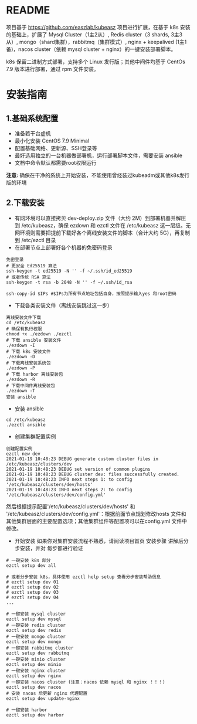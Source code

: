 # README

项目基于 https://github.com/easzlab/kubeasz 项目进行扩展，在基于 k8s 安装的基础上，扩展了 Mysql Cluster（1主2从）, Redis cluster（3 shards, 3主3从）, mongo（shard集群），rabbitmq（集群模式）, nginx + keepalived (1主1备)，nacos cluster（依赖 mysql cluster + nginx）的一键安装部署脚本。

k8s 保留二进制方式部署，支持多个 Linux 发行版；其他中间件均基于 CentOs 7.9 版本进行部署，通过 rpm 文件安装。

# 安装指南
## 1.基础系统配置
- 准备若干台虚机
- 最小化安装 CentOS 7.9 Minimal
- 配置基础网络、更新源、SSH登录等
- 最好选用独立的一台机器做部署机，运行部署脚本文件，需要安装 ansible
- 文档中命令默认都需要root权限运行

<strong>注意:</strong> 确保在干净的系统上开始安装，不能使用曾经装过kubeadm或其他k8s发行版的环境

## 2.下载安装
- 有网环境可以直接拷贝 dev-deploy.zip 文件（大约 2M）到部署机器并解压到 /etc/kubeasz，确保 ezdown 和 ezctl 文件在 /etc/kubeasz 这一层级。无网环境则需要把提前下载好各个离线安装文件的脚本（合计大约 5G），再复制到 /etc/ezctl 目录
- 在部署节点上部署好各个机器的免密码登录

```
免密登录
# 更安全 Ed25519 算法
ssh-keygen -t ed25519 -N '' -f ~/.ssh/id_ed25519
# 或者传统 RSA 算法
ssh-keygen -t rsa -b 2048 -N '' -f ~/.ssh/id_rsa
 
ssh-copy-id $IPs #$IPs为所有节点地址包括自身，按照提示输入yes 和root密码
```
- 下载各类安装文件（离线安装跳过这一步）

```
离线安装文件下载
cd /etc/kubeasz
# 确保有执行权限
chmod +x ./ezdown ./ezctl
# 下载 ansible 安装文件
./ezdown -I
# 下载 k8s 安装文件
./ezdown -D
# 下载离线安装系统包
./ezdown -P
# 下载 harbor 离线安装包
./ezdown -R
# 下载中间件离线安装包
./ezdown -T
安装 ansible
```

- 安装 ansible
```
cd /etc/kubeasz
./ezctl ansible
```

- 创建集群配置实例

```
创建配置实例
ezctl new dev
2021-01-19 10:48:23 DEBUG generate custom cluster files in /etc/kubeasz/clusters/dev
2021-01-19 10:48:23 DEBUG set version of common plugins
2021-01-19 10:48:23 DEBUG cluster dev: files successfully created.
2021-01-19 10:48:23 INFO next steps 1: to config '/etc/kubeasz/clusters/dev/hosts'
2021-01-19 10:48:23 INFO next steps 2: to config '/etc/kubeasz/clusters/dev/config.yml'
```
然后根据提示配置'/etc/kubeasz/clusters/dev/hosts' 和 '/etc/kubeasz/clusters/dev/config.yml'：根据前面节点规划修改hosts 文件和其他集群层面的主要配置选项；其他集群组件等配置项可以在config.yml 文件中修改。

- 开始安装 如果你对集群安装流程不熟悉，请阅读项目首页 安装步骤 讲解后分步安装，并对 每步都进行验证 

```
# 一键安装 k8s 部分
ezctl setup dev all
 
# 或者分步安装 k8s，具体使用 ezctl help setup 查看分步安装帮助信息
# ezctl setup dev 01
# ezctl setup dev 02
# ezctl setup dev 03
# ezctl setup dev 04
...
 
# 一键安装 mysql cluster
ezctl setup dev mysql
# 一键安装 redis cluster
ezctl setup dev redis
# 一键安装 mongo cluster
ezctl setup dev mongo
# 一键安装 rabbitmq cluster
ezctl setup dev rabbitmq
# 一键安装 minio cluster
ezctl setup dev minio
# 一键安装 nginx cluster
ezctl setup dev nginx
# 一键安装 nacos cluster (注意：nacos 依赖 mysql 和 nginx ！！！)
ezctl setup dev nacos
# 安装 nacos 后更新 nginx 代理配置
ezctl setup dev update-nginx
 
# 一键安装 harbor
ezctl setup dev harbor
```
